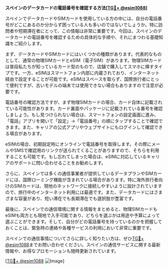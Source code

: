 **スペインのデータカードの電話番号を確認する方法[[TG💪+ @esim1088](https://t.me/s/esim1088)]**

スペインでデータカードやSIMカードを使用している方の中には、自分の電話番号がどこにあるのか分からず困っている人も多いのではないでしょうか。特に訪問者や短期滞在者にとって、この情報は非常に重要です。今回は、スペインのデータカードの電話番号を確認するための具体的な手順や、それにまつわる基礎知識をご紹介します。

まず、データカードやSIMカードにはいくつかの種類があります。代表的なものとして、通常の物理SIMカードとeSIM（電子SIM）があります。物理SIMカードは普段私たちが知っているカード型のもので、店舗で購入してスマホに挿すタイプです。一方、eSIMはスマートフォン内部に内蔵されており、インターネット経由で設定することが可能です。eSIMはスペースを取らず、国際旅行者にとって便利ですが、古いモデルの端末では使用できない場合もありますので注意が必要です。

電話番号の確認方法ですが、まず物理SIMカードの場合、カード自体に記載されている可能性があります。カード裏面やパッケージに記載されている番号を確認しましょう。もし見つけられない場合は、スマートフォンの設定画面に進み、「電話」アプリを開いて「設定」→「電話番号」の順にタップすることで確認できます。また、キャリアの公式アプリやウェブサイトにもログインして確認できる場合があります。

eSIMの場合、初期設定時にオンラインで電話番号を取得します。その際にメールやSMSで確認用のリンクが送られてくることがありますので、そちらを利用することも可能です。もし忘れてしまった場合は、eSIMに対応しているキャリアのサポートに問い合わせることをお勧めします。

さらに、スペインでは多くの通信事業者が提供しているデータプランやSIMカードには、国際ローミング機能が含まれている場合があります。特に海外旅行者向けのSIMカードは、現地のネットワークに接続しやすいように設計されていますので、旅行中のインターネット利用には最適です。また、データカードにはさまざまな容量があり、短い滞在でも長期滞在でも選択肢が豊富です。

最後に、スペインでの通信環境に関する情報をまとめると、物理SIMカードもeSIMも両方とも現地で入手可能であり、どちらを選ぶかは用途や予算によって選ぶことができます。そして、自分がどの電話番号を持っているのかを把握しておくことは、緊急時の連絡や各種サービスの利用において非常に重要です。

スペインでの通信事情についてさらに詳しく知りたい方は、ぜひ[TG💪+ @esim1088](https://t.me/s/esim1088)までお問い合わせください。スペインの通信サービスに関する最新情報や、お得なプロモーションも随時更新されています。

[[TG💪+ @esim1088](https://t.me/s/esim1088) ![Image](https://i.postimg.cc/Y0z9fWf4/image.png)]